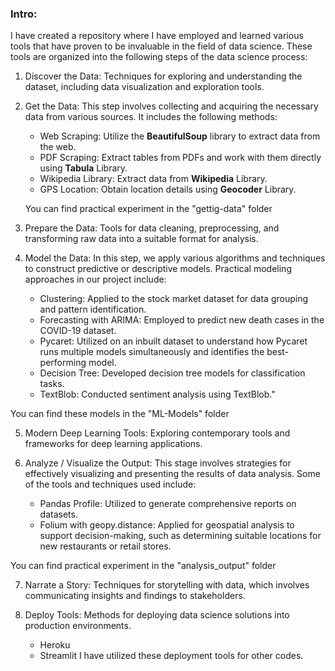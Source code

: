 ### Intro:

I have created a repository where I have employed and learned various tools that have proven to be invaluable in the field of data science. These tools are organized into the following steps of the data science process:

1. Discover the Data: Techniques for exploring and understanding the dataset, including data visualization and exploration tools.

2. Get the Data: This step involves collecting and acquiring the necessary data from various sources. It includes the following methods:

    *   Web Scraping: Utilize the **BeautifulSoup** library to extract data from the web.
    *   PDF Scraping: Extract tables from PDFs and work with them directly using **Tabula** Library.
    *   Wikipedia Library: Extract data from **Wikipedia** Library.
    *   GPS Location: Obtain location details using **Geocoder** Library.
   
   You can find practical experiment in the "gettig-data" folder

3. Prepare the Data: Tools for data cleaning, preprocessing, and transforming raw data into a suitable format for analysis.

4. Model the Data: In this step, we apply various algorithms and techniques to construct predictive or descriptive models. Practical modeling approaches in our project include:

    *   Clustering: Applied to the stock market dataset for data grouping and pattern identification.
    *   Forecasting with ARIMA: Employed to predict new death cases in the COVID-19 dataset.
    *   Pycaret: Utilized on an inbuilt dataset to understand how Pycaret runs multiple models simultaneously and identifies the best-performing model.
    *   Decision Tree: Developed decision tree models for classification tasks.
    *   TextBlob: Conducted sentiment analysis using TextBlob."

You can find these models in the "ML-Models" folder


5. Modern Deep Learning Tools: Exploring contemporary tools and frameworks for deep learning applications.

6. Analyze / Visualize the Output: This stage involves strategies for effectively visualizing and presenting the results of data analysis. Some of the tools and techniques used include:

    *   Pandas Profile: Utilized to generate comprehensive reports on datasets.
    *   Folium with geopy.distance: Applied for geospatial analysis to support decision-making, such as determining suitable locations for new restaurants or retail stores.

You can find practical experiment in the "analysis_output" folder


7. Narrate a Story: Techniques for storytelling with data, which involves communicating insights and findings to stakeholders.



8. Deploy Tools: Methods for deploying data science solutions into production environments.
   *   Heroku 
   *   Streamlit
   I have utilized these deployment tools for other codes.






